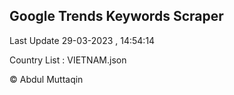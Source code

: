 

## Google Trends Keywords Scraper 
 
Last Update 29-03-2023 , 14:54:14

Country List :
VIETNAM.json



© Abdul Muttaqin 
